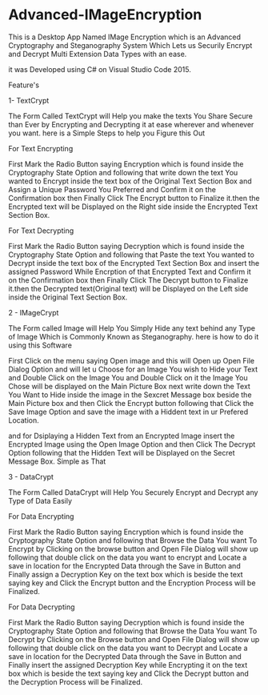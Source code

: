 # Advanced-IMageEncryption
This is a Desktop App Named IMage Encryption  which is an Advanced Cryptography  and Steganography System Which  Lets us Securily Encrypt and Decrypt Multi  Extension Data Types with an ease.   


it was Developed using C# on Visual Studio Code 2015.

Feature's

1- TextCrypt


  The Form Called TextCrypt will Help you make the texts You Share 
Secure than Ever by Encrypting and Decrypting it 
at ease wherever  and whenever you want.
here is a Simple Steps to  help you Figure this Out

For Text Encrypting

First Mark the Radio Button saying Encryption
 which is found inside the Cryptography State Option 
and following that write down the text You wanted
 to Encrypt inside the text box of the Original Text Section
 Box and Assign a Unique Password You Preferred and Confirm
 it on the Confirmation box then Finally Click The Encrypt button
 to Finalize it.then the Encrypted text will be Displayed on the Right
 side inside the Encrypted Text Section Box.


For Text Decrypting

First Mark the Radio Button saying Decryption which is found inside
 the Cryptography State Option and following that Paste the text You
 wanted to Decrypt inside the text box of the Encrypted Text Section Box
 and insert the assigned Password While Encrption of that Encrypted Text
 and Confirm it on the Confirmation box then Finally Click The Decrypt 
button to Finalize it.then the Decrypted text(Original text) will be Displayed 
on the Left side inside the Original Text Section Box.


2 -  IMageCrypt

The Form called Image will Help You Simply Hide any text behind any Type of Image
Which is Commonly Known as Steganography.
here is how to do it using this Software

First Click on the menu saying Open image 
and this will Open up Open File Dialog Option
and will let u Choose for an Image You wish to
Hide your Text and Double Click on the Image You
and Double Click on it the Image You Chose will be
displayed on the Main Picture Box next write down 
the Text You Want to Hide inside the image in the 
Sexcret Message box beside the Main Picture box 
and then Click the Encrypt button following that Click
 the Save Image Option and save the image with 
a Hiddent text in ur Prefered Location.

and for Dsiplaying a Hidden Text from an Encrypted Image
insert the Encrypted Image using the Open Image Option and
then Click The Decrypt Option following that the Hidden 
Text will be Displayed on the Secret Message Box.
Simple as That


3 - DataCrypt


The Form Called DataCrypt will Help You Securely Encrypt and Decrypt any Type of Data Easily

For Data Encrypting

First Mark the Radio Button saying Encryption which is found inside the Cryptography 
State Option and following that Browse the Data You want To Encrypt 
by Clicking on the browse button and Open File Dialog will show up 
following that double click on the data you want to encrypt and Locate 
a save in location for the Encrypted Data through the Save in Button 
and Finally assign a Decryption Key on the text box which is 
beside the text saying key and Click the Encrypt button and 
the Encryption Process will be Finalized.


For Data Decrypting

First Mark the Radio Button saying Decryption which is found inside the Cryptography 
State Option and following that Browse the Data You want To Decrypt 
by Clicking on the Browse button and Open File Dialog will show up 
following that double click on the data you want to Decrypt and Locate 
a save in location for the Decrypted Data through the Save in Button 
and Finally insert the assigned Decryption Key while Encrypting it on the text box which is 
beside the text saying key and Click the Decrypt button and 
the Decryption Process will be Finalized.











